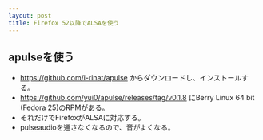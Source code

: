 ```yaml
---
layout: post
title: Firefox 52以降でALSAを使う
---
```


## apulseを使う
 - https://github.com/i-rinat/apulse からダウンロードし、インストールする。
 - https://github.com/yui0/apulse/releases/tag/v0.1.8 にBerry Linux 64 bit (Fedora 25)のRPMがある。
 - それだけでFirefoxがALSAに対応する。
 - pulseaudioを通さなくなるので、音がよくなる。
